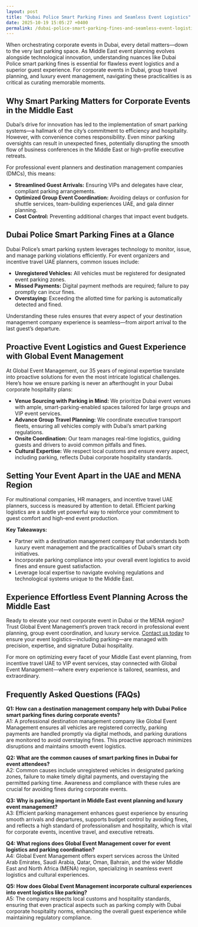 ```yaml
---
layout: post
title: "Dubai Police Smart Parking Fines and Seamless Event Logistics"
date: 2025-10-19 15:05:27 +0400
permalink: /dubai-police-smart-parking-fines-and-seamless-event-logistics/
---
```

When orchestrating corporate events in Dubai, every detail matters—down to the very last parking space. As Middle East event planning evolves alongside technological innovation, understanding nuances like Dubai Police smart parking fines is essential for flawless event logistics and a superior guest experience. For corporate events in Dubai, group travel planning, and luxury event management, navigating these practicalities is as critical as curating memorable moments.

## Why Smart Parking Matters for Corporate Events in the Middle East

Dubai’s drive for innovation has led to the implementation of smart parking systems—a hallmark of the city’s commitment to efficiency and hospitality. However, with convenience comes responsibility. Even minor parking oversights can result in unexpected fines, potentially disrupting the smooth flow of business conferences in the Middle East or high-profile executive retreats.

For professional event planners and destination management companies (DMCs), this means:

- **Streamlined Guest Arrivals:** Ensuring VIPs and delegates have clear, compliant parking arrangements.
- **Optimized Group Event Coordination:** Avoiding delays or confusion for shuttle services, team-building experiences UAE, and gala dinner planning.
- **Cost Control:** Preventing additional charges that impact event budgets.

## Dubai Police Smart Parking Fines at a Glance

Dubai Police’s smart parking system leverages technology to monitor, issue, and manage parking violations efficiently. For event organizers and incentive travel UAE planners, common issues include:

- **Unregistered Vehicles:** All vehicles must be registered for designated event parking zones.
- **Missed Payments:** Digital payment methods are required; failure to pay promptly can incur fines.
- **Overstaying:** Exceeding the allotted time for parking is automatically detected and fined.

Understanding these rules ensures that every aspect of your destination management company experience is seamless—from airport arrival to the last guest’s departure.

## Proactive Event Logistics and Guest Experience with Global Event Management

At Global Event Management, our 35 years of regional expertise translate into proactive solutions for even the most intricate logistical challenges. Here’s how we ensure parking is never an afterthought in your Dubai corporate hospitality plans:

- **Venue Sourcing with Parking in Mind:** We prioritize Dubai event venues with ample, smart-parking-enabled spaces tailored for large groups and VIP event services.
- **Advance Group Travel Planning:** We coordinate executive transport fleets, ensuring all vehicles comply with Dubai’s smart parking regulations.
- **Onsite Coordination:** Our team manages real-time logistics, guiding guests and drivers to avoid common pitfalls and fines.
- **Cultural Expertise:** We respect local customs and ensure every aspect, including parking, reflects Dubai corporate hospitality standards.

## Setting Your Event Apart in the UAE and MENA Region

For multinational companies, HR managers, and incentive travel UAE planners, success is measured by attention to detail. Efficient parking logistics are a subtle yet powerful way to reinforce your commitment to guest comfort and high-end event production.

**Key Takeaways:**

- Partner with a destination management company that understands both luxury event management and the practicalities of Dubai’s smart city initiatives.
- Incorporate parking compliance into your overall event logistics to avoid fines and ensure guest satisfaction.
- Leverage local expertise to navigate evolving regulations and technological systems unique to the Middle East.

## Experience Effortless Event Planning Across the Middle East

Ready to elevate your next corporate event in Dubai or the MENA region? Trust Global Event Management’s proven track record in professional event planning, group event coordination, and luxury service. [Contact us today](https://geventm.com/) to ensure your event logistics—including parking—are managed with precision, expertise, and signature Dubai hospitality.

For more on optimizing every facet of your Middle East event planning, from incentive travel UAE to VIP event services, stay connected with Global Event Management—where every experience is tailored, seamless, and extraordinary.

## Frequently Asked Questions (FAQs)

**Q1: How can a destination management company help with Dubai Police smart parking fines during corporate events?**  
A1: A professional destination management company like Global Event Management ensures all vehicles are registered correctly, parking payments are handled promptly via digital methods, and parking durations are monitored to avoid overstaying fines. This proactive approach minimizes disruptions and maintains smooth event logistics.

**Q2: What are the common causes of smart parking fines in Dubai for event attendees?**  
A2: Common causes include unregistered vehicles in designated parking zones, failure to make timely digital payments, and overstaying the permitted parking time. Awareness and compliance with these rules are crucial for avoiding fines during corporate events.

**Q3: Why is parking important in Middle East event planning and luxury event management?**  
A3: Efficient parking management enhances guest experience by ensuring smooth arrivals and departures, supports budget control by avoiding fines, and reflects a high standard of professionalism and hospitality, which is vital for corporate events, incentive travel, and executive retreats.

**Q4: What regions does Global Event Management cover for event logistics and parking coordination?**  
A4: Global Event Management offers expert services across the United Arab Emirates, Saudi Arabia, Qatar, Oman, Bahrain, and the wider Middle East and North Africa (MENA) region, specializing in seamless event logistics and cultural experiences.

**Q5: How does Global Event Management incorporate cultural experiences into event logistics like parking?**  
A5: The company respects local customs and hospitality standards, ensuring that even practical aspects such as parking comply with Dubai corporate hospitality norms, enhancing the overall guest experience while maintaining regulatory compliance.

<script type="application/ld+json">
{
  "@context": "https://schema.org",
  "@type": "BlogPosting",
  "headline": "Dubai Police Smart Parking Fines and Seamless Event Logistics",
  "description": "Explore how Global Event Management ensures flawless event logistics in Dubai by managing smart parking fines and enhancing guest experiences for corporate events in the Middle East.",
  "author": {
    "@type": "Person",
    "name": "Global Event Management"
  },
  "publisher": {
    "@type": "Organization",
    "name": "Global Event Management",
    "logo": {
      "@type": "ImageObject",
      "url": "https://geventm.com/logo.png"
    }
  },
  "datePublished": "2024-06-01",
  "mainEntityOfPage": {
    "@type": "WebPage",
    "@id": "https://geventm.com/blog/dubai-police-smart-parking-fines-event-logistics"
  }
}
</script>

<script type="application/ld+json">
{
  "@context": "https://schema.org",
  "@type": "FAQPage",
  "mainEntity": [
    {
      "@type": "Question",
      "name": "How can a destination management company help with Dubai Police smart parking fines during corporate events?",
      "acceptedAnswer": {
        "@type": "Answer",
        "text": "A professional destination management company like Global Event Management ensures all vehicles are registered correctly, parking payments are handled promptly via digital methods, and parking durations are monitored to avoid overstaying fines. This proactive approach minimizes disruptions and maintains smooth event logistics."
      }
    },
    {
      "@type": "Question",
      "name": "What are the common causes of smart parking fines in Dubai for event attendees?",
      "acceptedAnswer": {
        "@type": "Answer",
        "text": "Common causes include unregistered vehicles in designated parking zones, failure to make timely digital payments, and overstaying the permitted parking time. Awareness and compliance with these rules are crucial for avoiding fines during corporate events."
      }
    },
    {
      "@type": "Question",
      "name": "Why is parking important in Middle East event planning and luxury event management?",
      "acceptedAnswer": {
        "@type": "Answer",
        "text": "Efficient parking management enhances guest experience by ensuring smooth arrivals and departures, supports budget control by avoiding fines, and reflects a high standard of professionalism and hospitality, which is vital for corporate events, incentive travel, and executive retreats."
      }
    },
    {
      "@type": "Question",
      "name": "What regions does Global Event Management cover for event logistics and parking coordination?",
      "acceptedAnswer": {
        "@type": "Answer",
        "text": "Global Event Management offers expert services across the United Arab Emirates, Saudi Arabia, Qatar, Oman, Bahrain, and the wider Middle East and North Africa (MENA) region, specializing in seamless event logistics and cultural experiences."
      }
    },
    {
      "@type": "Question",
      "name": "How does Global Event Management incorporate cultural experiences into event logistics like parking?",
      "acceptedAnswer": {
        "@type": "Answer",
        "text": "The company respects local customs and hospitality standards, ensuring that even practical aspects such as parking comply with Dubai corporate hospitality norms, enhancing the overall guest experience while maintaining regulatory compliance."
      }
    }
  ]
}
</script>